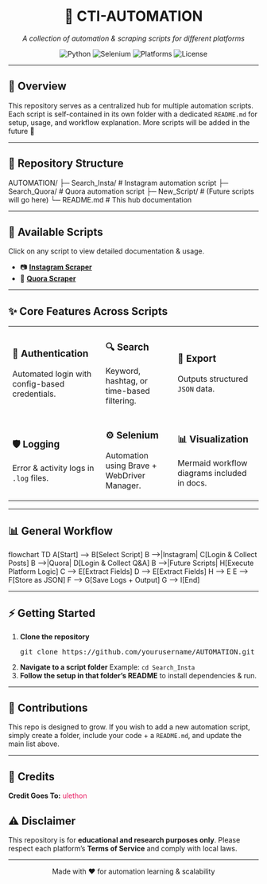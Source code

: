 <!-- HEADER -->
<h1 align="center">🤖 CTI-AUTOMATION</h1>
<p align="center">
  <em>A collection of automation & scraping scripts for different platforms</em>
</p>

<!-- BADGES -->
<p align="center">
  <img alt="Python" src="https://img.shields.io/badge/Python-3.8%2B-blue?logo=python&logoColor=white">
  <img alt="Selenium" src="https://img.shields.io/badge/Selenium-Automation-success?logo=selenium&logoColor=white">
  <img alt="Platforms" src="https://img.shields.io/badge/Platforms-Linux%20%7C%20Windows%20%7C%20macOS-informational">
  <img alt="License" src="https://img.shields.io/badge/License-Educational--Only-lightgrey">
</p>

<hr/>

<!-- PROJECT OVERVIEW -->
<h2>📌 Overview</h2>
<p>
This repository serves as a centralized hub for multiple automation scripts.  
Each script is self-contained in its own folder with a dedicated <code>README.md</code> for setup, usage, and workflow explanation.  
More scripts will be added in the future 🚀
</p>

<hr/>

<!-- REPO STRUCTURE -->
<h2>📂 Repository Structure</h2>
AUTOMATION/
├─ Search_Insta/     # Instagram automation script
├─ Search_Quora/     # Quora automation script
├─ New_Script/       # (Future scripts will go here)
└─ README.md         # This hub documentation
<hr/> <!-- AVAILABLE SCRIPTS --> <h2>📜 Available Scripts</h2> <p>Click on any script to view detailed documentation & usage.</p> <ul> <li>📷 <a href="./Search_Insta/README.md"><strong>Instagram Scraper</strong></a></li> <li>📝 <a href="./Search_Quora/README.md"><strong>Quora Scraper</strong></a></li> <!-- Add new scripts below as the repo grows --> </ul> <hr/> <!-- FEATURES --> <h2>✨ Core Features Across Scripts</h2> <table> <tr> <td><h3>🔑 Authentication</h3><p>Automated login with config-based credentials.</p></td> <td><h3>🔍 Search</h3><p>Keyword, hashtag, or time-based filtering.</p></td> <td><h3>📄 Export</h3><p>Outputs structured <code>JSON</code> data.</p></td> </tr> <tr> <td><h3>🛡️ Logging</h3><p>Error & activity logs in <code>.log</code> files.</p></td> <td><h3>⚙️ Selenium</h3><p>Automation using Brave + WebDriver Manager.</p></td> <td><h3>📊 Visualization</h3><p>Mermaid workflow diagrams included in docs.</p></td> </tr> </table> <hr/> <!-- WORKFLOW --> <h2>📊 General Workflow</h2>
flowchart TD
    A[Start] --> B[Select Script]
    B -->|Instagram| C[Login & Collect Posts]
    B -->|Quora| D[Login & Collect Q&A]
    B -->|Future Scripts| H[Execute Platform Logic]
    C --> E[Extract Fields]
    D --> E[Extract Fields]
    H --> E
    E --> F[Store as JSON]
    F --> G[Save Logs + Output]
    G --> I[End]

<hr/> <!-- GETTING STARTED --> <h2>⚡ Getting Started</h2> <ol> <li><strong>Clone the repository</strong> <pre>git clone https://github.com/yourusername/AUTOMATION.git</pre> </li> <li><strong>Navigate to a script folder</strong> Example: <code>cd Search_Insta</code> </li> <li><strong>Follow the setup in that folder’s README</strong> to install dependencies & run.</li> </ol> <hr/> <!-- CONTRIBUTIONS --> <h2>🤝 Contributions</h2> <p> This repo is designed to grow. If you wish to add a new automation script, simply create a folder, include your code + a <code>README.md</code>, and update the main list above. </p> <hr/> <!-- CREDITS --> <h2>🙌 Credits</h2> <p> <strong>Credit Goes To:</strong> <span style="color:#e91e63;">ulethon</span> </p> <!-- DISCLAIMER --> <h2>⚠️ Disclaimer</h2> <p> This repository is for <strong>educational and research purposes only</strong>. Please respect each platform’s <strong>Terms of Service</strong> and comply with local laws. </p> <hr/> <p align="center">Made with ❤️ for automation learning & scalability</p>
